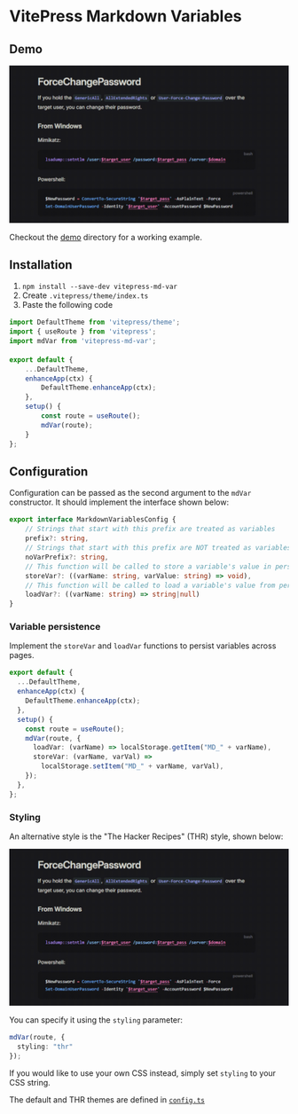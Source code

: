 # VitePress Markdown Variables

## Demo
![demo](./img/style-default.gif)

Checkout the [demo](./demo) directory for a working example.

## Installation
1. `npm install --save-dev vitepress-md-var` 
2. Create `.vitepress/theme/index.ts`
3. Paste the following code  
```typescript
import DefaultTheme from 'vitepress/theme';
import { useRoute } from 'vitepress';
import mdVar from 'vitepress-md-var';

export default {
    ...DefaultTheme,
    enhanceApp(ctx) {
        DefaultTheme.enhanceApp(ctx);
    },
    setup() {
        const route = useRoute();
        mdVar(route);
    }
};
```


## Configuration

Configuration can be passed as the second argument to the `mdVar` constructor. It should implement the interface shown below:

```typescript
export interface MarkdownVariablesConfig {
    // Strings that start with this prefix are treated as variables
    prefix?: string,
    // Strings that start with this prefix are NOT treated as variables
    noVarPrefix?: string,
    // This function will be called to store a variable's value in persistent storage
    storeVar?: ((varName: string, varValue: string) => void),
    // This function will be called to load a variable's value from persistent storage
    loadVar?: ((varName: string) => string|null)
}
```

### Variable persistence

Implement the `storeVar` and `loadVar` functions to persist variables across pages.

```typescript
export default {
  ...DefaultTheme,
  enhanceApp(ctx) {
    DefaultTheme.enhanceApp(ctx);
  },
  setup() {
    const route = useRoute();
    mdVar(route, {
      loadVar: (varName) => localStorage.getItem("MD_" + varName),
      storeVar: (varName, varVal) =>
        localStorage.setItem("MD_" + varName, varVal),
    });
  },
};
```

### Styling

An alternative style is the "The Hacker Recipes" (THR) style, shown below:

![THR styling](./img/style-thr.gif)

You can specify it using the `styling` parameter:
```typescript
mdVar(route, {
  styling: "thr"
});
```

If you would like to use your own CSS instead, simply set `styling` to your CSS string.

The default and THR themes are defined in [`config.ts`](./lib/config.ts)